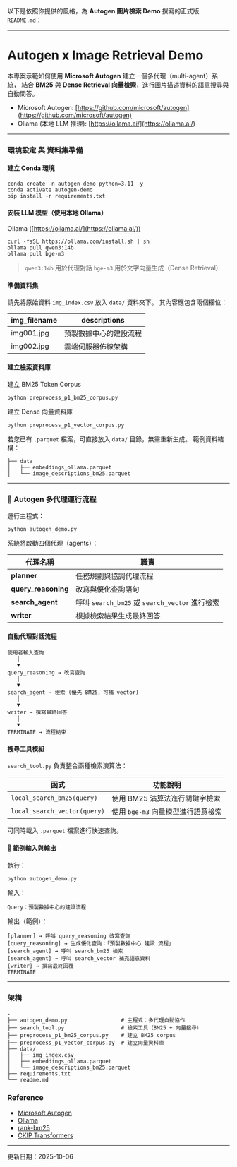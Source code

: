 以下是依照你提供的風格，為 **Autogen 圖片檢索 Demo** 撰寫的正式版 `README.md`：

---

# Autogen x Image Retrieval Demo

本專案示範如何使用 **Microsoft Autogen** 建立一個多代理（multi-agent）系統，
結合 **BM25** 與 **Dense Retrieval 向量檢索**，進行圖片描述資料的語意搜尋與自動問答。

* Microsoft Autogen: [https://github.com/microsoft/autogen](https://github.com/microsoft/autogen)
* Ollama (本地 LLM 推理): [https://ollama.ai/](https://ollama.ai/)

---

### 環境設定 與 資料集準備

#### 建立 Conda 環境

```
conda create -n autogen-demo python=3.11 -y
conda activate autogen-demo
pip install -r requirements.txt
```

#### 安裝 LLM 模型（使用本地 Ollama）

Ollama ([https://ollama.ai/](https://ollama.ai/))

```
curl -fsSL https://ollama.com/install.sh | sh
ollama pull qwen3:14b
ollama pull bge-m3
```

> `qwen3:14b` 用於代理對話
> `bge-m3` 用於文字向量生成（Dense Retrieval）

#### 準備資料集

請先將原始資料 `img_index.csv` 放入 `data/` 資料夾下。
其內容應包含兩個欄位：

| img_filename | descriptions |
| ------------ | ------------ |
| img001.jpg   | 預製數據中心的建設流程  |
| img002.jpg   | 雲端伺服器佈線架構    |

#### 建立檢索資料庫

建立 BM25 Token Corpus

```
python preprocess_p1_bm25_corpus.py
```

建立 Dense 向量資料庫

```
python preprocess_p1_vector_corpus.py
```

若您已有 `.parquet` 檔案，可直接放入 `data/` 目錄，無需重新生成。
範例資料結構：

```
├── data
│   ├── embeddings_ollama.parquet
│   └── image_descriptions_bm25.parquet
```

---

### 🤖 Autogen 多代理運行流程

運行主程式：

```
python autogen_demo.py
```

系統將啟動四個代理（agents）：

| 代理名稱                | 職責                                      |
| ------------------- | --------------------------------------- |
| **planner**         | 任務規劃與協調代理流程                             |
| **query_reasoning** | 改寫與優化查詢語句                               |
| **search_agent**    | 呼叫 `search_bm25` 或 `search_vector` 進行檢索 |
| **writer**          | 根據檢索結果生成最終回答                            |

#### 自動代理對話流程

```
使用者輸入查詢
   │
   ▼
query_reasoning → 改寫查詢
   │
   ▼
search_agent → 檢索 (優先 BM25，可補 vector)
   │
   ▼
writer → 撰寫最終回答
   │
   ▼
TERMINATE → 流程結束
```
#### 搜尋工具模組

`search_tool.py`
負責整合兩種檢索演算法：

| 函式                           | 功能說明                   |
| ---------------------------- | ---------------------- |
| `local_search_bm25(query)`   | 使用 BM25 演算法進行關鍵字檢索     |
| `local_search_vector(query)` | 使用 `bge-m3` 向量模型進行語意檢索 |

可同時載入 `.parquet` 檔案進行快速查詢。

#### 🧩 範例輸入與輸出

執行：

```
python autogen_demo.py
```

輸入：

```
Query：預製數據中心的建設流程
```

輸出（範例）：

```
[planner] → 呼叫 query_reasoning 改寫查詢
[query_reasoning] → 生成優化查詢：「預製數據中心 建設 流程」
[search_agent] → 呼叫 search_bm25 檢索
[search_agent] → 呼叫 search_vector 補充語意資料
[writer] → 撰寫最終回覆
TERMINATE
```

---

### 架構

```
.
├── autogen_demo.py                 # 主程式：多代理自動協作
├── search_tool.py                  # 檢索工具（BM25 + 向量搜尋）
├── preprocess_p1_bm25_corpus.py    # 建立 BM25 corpus
├── preprocess_p1_vector_corpus.py  # 建立向量資料庫
├── data/
│   ├── img_index.csv
│   ├── embeddings_ollama.parquet
│   └── image_descriptions_bm25.parquet
├── requirements.txt
└── readme.md
```

### Reference

* [Microsoft Autogen](https://github.com/microsoft/autogen)
* [Ollama](https://ollama.ai/)
* [rank-bm25](https://pypi.org/project/rank-bm25/)
* [CKIP Transformers](https://github.com/ckiplab/ckip-transformers)

---

更新日期：2025-10-06
